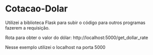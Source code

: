 # Cotacao-Dolar

Utilizei a biblioteca Flask para subir o código para outros programas fazerem a requisição.

Rota para obter o valor do dólar: http://localhost:5000/get_dollar_rate

Nesse exemplo utilizei o localhost na porta 5000
